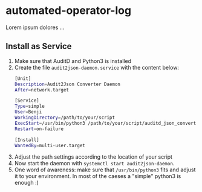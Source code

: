 # automated-operator-log

Lorem ipsum dolores ...

## Install as Service

1. Make sure that AuditD and Python3 is installed 
2. Create the file `audit2json-daemon.service` with the content below: 
    ```bash
    [Unit]
    Description=Audit2Json Converter Daemon
    After=network.target
    
    [Service]
    Type=simple
    User=Benji
    WorkingDirectory=/path/to/your/script
    ExecStart=/usr/bin/python3 /path/to/your/script/auditd_json_converter.py
    Restart=on-failure
    
    [Install]
    WantedBy=multi-user.target
    ```
3. Adjust the path settings according to the location of your script
4. Now start the daemon with `systemctl start audit2json-daemon`.
5. One word of awareness: make sure that `/usr/bin/python3` fits and adjust it to your environment. In most of the caeses a "simple" python3 is enough :) 
